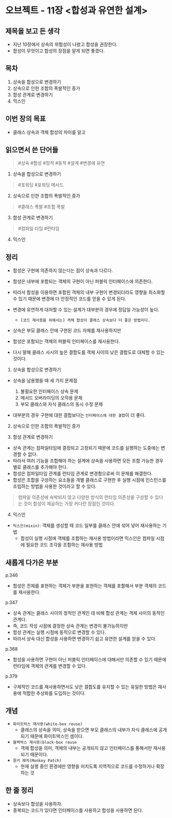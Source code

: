 # 오브젝트 - 11장 <합성과 유연한 설계>

## 제목을 보고 든 생각
- 지난 10장에서 상속의 위험성이 나왔고 합성을 권장한다.
- 합성이 무엇이고 합성의 장점을 알게 되면 좋겠다.

## 목차
1. 상속을 합성으로 변경하기
2. 상속으로 인한 조합의 폭발적인 증가
3. 합성 관계로 변경하기
4. 믹스인

## 이번 장의 목표
- 클래스 상속과 객체 합성의 차이를 알고 

## 읽으면서 쓴 단어들
> #상속 #합성 #정적 #동적 #설계 #변경에 유연

1. 상속을 합성으로 변경하기
> #포워딩 #포워딩 메서드 

2. 상속으로 인한 조합의 폭발적인 증가
> #클래스 폭발 #조합 폭발

3. 합성 관계로 변경하기
> #컴파일 타임 #런타임

4. 믹스인


## 정리
- 합성은 구현에 의존하지 않는다는 점이 상속과 다르다.
- 합성은 내부에 포함되는 객체의 구현이 아닌 퍼블릭 인터페이스에 의존한다.
- 따라서 합성을 이용하면 포함된 객체의 내부 구현이 변경되더라도 영향을 최소화할 수 있기 때문에 변경에 더 안정적인 코드를 얻을 수 있게 된다.

- 변경에 유연하게 대처할 수 있는 설계가 대부분의 경우에 정답일 가능성이 높다.
  - `[코드 재사용을 위해서는] 객체 합성이 클래스 상속보다 더 좋은 방법이다.`

- 상속은 부모 클래스 안에 구현된 코드 자체를 재사용하지만
- 합성은 포함되는 객체의 퍼블릭 인터페이스를 재사용한다.
- 다시 말해 클래스 사시의 높은 결합도를 객체 사이의 낮은 결합도로 대체할 수 있는 것이다.


1. 상속을 합성으로 변경하기
- 상속을 남용했을 때 세 가지 문제점
  1. 불필요한 인터페이스 상속 문제
  2. 메서드 오버라이딩의 오작용 문제
  3. 부모 클래스와 자식 클래스의 동시 수정 문제

- 대부분의 경우 구현에 대한 결합보다는 `인터페이스에 대한 결합`이 더 좋다.

2. 상속으로 인한 조합의 폭발적인 증가


3. 합성 관계로 변경하기
- 상속 관계는 컴파일타임에 결정되고 고정되기 때문에 코드를 실행하는 도중에는 변경할 수 없다.
- 따라서 여러 기능을 조합해야 하는 설계에 상속을 사용하면 모든 조합 가능한 경우별로 클래스를 추가해야 한다.
- 합성은 컴파일타임 관계를 런타임 관계로 변경함으로써 이 문제를 해결한다.
- 합성은 조합을 구성하는 요소들을 개별 클래스로 구현한 후 실행 시점에 인스턴스를 조립하는 방법을 사용한 것이라고 할 수 있다.

> 컴파일 의존성에 속박되지 않고 다양한 방식의 런타임 의존성을 구성할 수 있다는 것이 합성이 제공하는 가장 커다란 장점인 것이다.


4. 믹스인
- `믹스인(mixin)`: 객체를 생성할 때 코드 일부를 클래스 안에 섞어 넣어 재사용하는 기법
  - 합성이 실행 시점에 객체를 조합하는 재사용 방법이라면 믹스인은 컴파일 시점에 필요한 코드 조각을 조합하는 재사용 방법


## 새롭게 다가온 부분
p.346
- 합성은 전체를 표현하는 객체가 부분을 표현하는 객체를 포함해서 부분 객체의 코드를 재사용한다.

p.347
- 상속 관계는 클래스 사이의 정적인 관계인 데 비해 합성 관계는 객체 사이의 동적인 관계다.
- 즉, 코드 작성 시점에 결정한 상속 관계는 변경이 불가능하지만
- 합성 관계는 실행 시점에 동적으로 변경할 수 있다.
- 따라서 상속 대신 합성을 사용하면 변경하기 쉽고 유연한 설계를 얻을 수 있다.

p.368
- 합성을 사용하면 구현이 아닌 퍼블릭 인터페이스에 대해서만 의존할 수 있기 때문에 런타임에 객체의 관계를 변경할 수 있다.

p.379
- 구체적인 코드를 재사용하면서도 낮은 결합도를 유지할 수 있는 유일한 방법은 재사용에 적합한 추상화를 도입하는 것이다.


## 개념
- `화이트박스 재사용(white-box reuse)`
  - 클래스의 상속을 의미, 상속을 받으면 부모 클래스의 내부가 자식 클래스에 공개되기 때문에 화이트박스인 셈이다.
- `블랙박스 재사용(black-box reuse`
  - 객체 합성을 의미, 객체의 내부는 공개되지 않고 인터페이스를 통해서만 재사용되기 때문이다.
- `몽키 패치(Monkey Patch)`
  - 현재 실행 중인 환경에만 영향을 미치도록 지역적으로 코드를 수정하거나 확장하는 것



## 한 줄 정리
- 상속보다 합성을 사용하자.
- 중복되는 코드가 있다면 인터페이스를 사용하고 합성을 사용하면 된다.